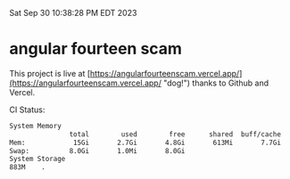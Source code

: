 Sat Sep 30 10:38:28 PM EDT 2023

# angular fourteen scam


This project is live at [https://angularfourteenscam.vercel.app/](https://angularfourteenscam.vercel.app/ "dog!") thanks to Github and Vercel.

CI Status: 

```bash
System Memory
               total        used        free      shared  buff/cache   available
Mem:            15Gi       2.7Gi       4.8Gi       613Mi       7.7Gi        11Gi
Swap:          8.0Gi       1.0Mi       8.0Gi
System Storage
883M	.
```
